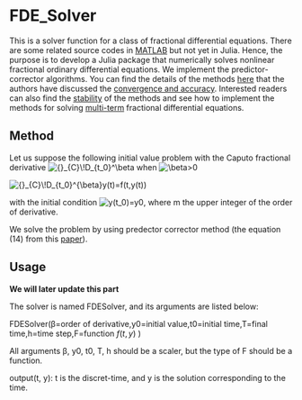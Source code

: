 # FDE_Solver
This is a solver function for a class of fractional differential equations. 
There are some related source codes in [MATLAB](https://www.dm.uniba.it/members/garrappa/software) but not yet in Julia. Hence, the purpose is to develop a Julia package that numerically solves nonlinear fractional ordinary differential equations.
We implement the predictor-corrector algorithms.
You can find the details of the methods [here](https://link.springer.com/article/10.1023/A:1016592219341) that the authors have discussed the [convergence and accuracy](https://link.springer.com/article/10.1023/B:NUMA.0000027736.85078.be).
Interested readers can also find the [stability](https://www.tandfonline.com/doi/full/10.1080/00207160802624331) of the methods and see how to implement the methods for solving [multi-term](https://link.springer.com/article/10.1007/s00607-003-0033-3) fractional differential equations.

## Method
Let us suppose the following initial value problem with the Caputo fractional derivative <img src="https://latex.codecogs.com/svg.image?{}_{C}\!D_{t_0}^\beta" title="{}_{C}\!D_{t_0}^\beta" /> when <img src="https://latex.codecogs.com/svg.image?\beta>0" title="\beta>0" /> 

<img src="https://latex.codecogs.com/svg.image?{}_{C}\!D_{t_0}^{\beta}y(t)=f(t,y(t))" title="{}_{C}\!D_{t_0}^{\beta}y(t)=f(t,y(t))" /> 

with the initial condition <img src="https://latex.codecogs.com/svg.image?y(t_0)=y_0,y^{(1)}(t_0)=y^{(1)}_0,...,y^{(m-1)}(t_0)=y^{(m-1)}_0" title="y(t_0)=y0" />, where m the upper integer of the order of derivative.

We solve the problem by using predector corrector method (the equation (14) from this [paper](https://www.mdpi.com/2227-7390/6/2/16#)).


## Usage
**We will later update this part**

The solver is named FDESolver, and its arguments are listed below:

FDESolver(β=order of derivative,y0=initial value,t0=initial time,T=final time,h=time step,F=function $f(t,y)$ )

All arguments β, y0, t0, T, h should be a scaler, but the type of F should be a function.

output(t, y):  t is the discret-time, and y is the solution corresponding to the time.
